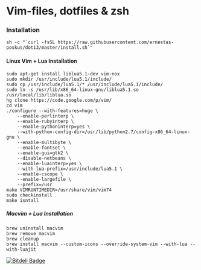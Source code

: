 Vim-files, dotfiles &amp; zsh
=====================

### Installation

```
sh -c "`curl -fsSL https://raw.githubusercontent.com/ernestas-poskus/dot13/master/install.sh`"
```

#### Linux Vim + Lua Installation

```
sudo apt-get install liblua5.1-dev vim-nox
sudo mkdir /usr/include/lua5.1/include/
sudo cp /usr/include/lua5.1/* /usr/include/lua5.1/include/
sudo ln -s /usr/lib/x86_64-linux-gnu/liblua5.1.so /usr/local/lib/liblua.so
hg clone https://code.google.com/p/vim/
cd vim
./configure --with-features=huge \
	--enable-perlinterp \
	--enable-rubyinterp \
	--enable-pythoninterp=yes \
	--with-python-config-dir=/usr/lib/python2.7/config-x86_64-linux-gnu \
	--enable-multibyte \
	--enable-fontset \
	--enable-gui=gtk2 \
	--disable-netbeans \
	--enable-luainterp=yes \
	--with-lua-prefix=/usr/include/lua5.1 \
	--enable-cscope \
	--enable-largefile \
	--prefix=/usr
make VIMRUNTIMEDIR=/usr/share/vim/vim74
sudo checkinstall
make isntall
```

##### Macvim + Lua Installation

```
brew uninstall macvim
brew remove macvim
brew cleanup
brew install macvim --custom-icons --override-system-vim --with-lua --with-luajit
```


[![Bitdeli Badge](https://d2weczhvl823v0.cloudfront.net/ernestas-poskus/dot13/trend.png)](https://bitdeli.com/free "Bitdeli Badge")

